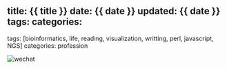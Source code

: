 title: {{ title }}
date: {{ date }}
updated: {{ date }}
tags: 
categories: 
---
tags: [bioinformatics, life, reading, visualization, writting, perl, javascript, NGS]
categories: profession

![wechat](http://daweih.github.io/images/wechat_small_black.jpg)
